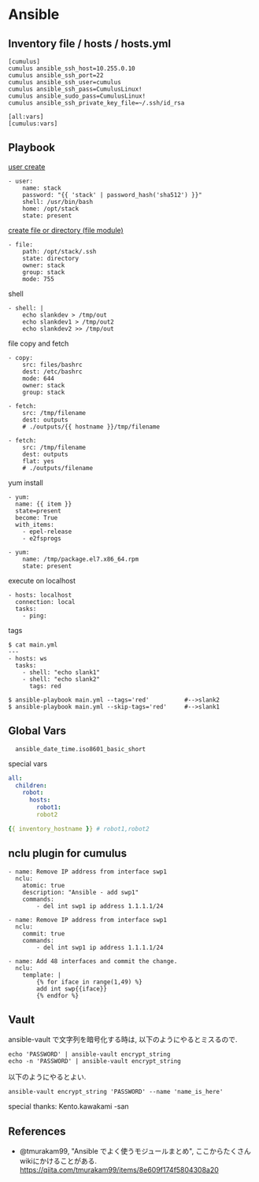 
# Ansible

## Inventory file / hosts / hosts.yml

```
[cumulus]
cumulus ansible_ssh_host=10.255.0.10
cumulus ansible_ssh_port=22
cumulus ansible_ssh_user=cumulus
cumulus ansible_ssh_pass=CumulusLinux!
cumulus ansible_sudo_pass=CumulusLinux!
cumulus ansible_ssh_private_key_file=~/.ssh/id_rsa

[all:vars]
[cumulus:vars]
```

## Playbook

[user create](https://docs.ansible.com/ansible/latest/modules/user_module.html)
```
- user:
    name: stack
    password: "{{ 'stack' | password_hash('sha512') }}"
    shell: /usr/bin/bash
    home: /opt/stack
    state: present
```

[create file or directory (file module)](https://docs.ansible.com/ansible/latest/modules/file_module.html)
```
- file:
    path: /opt/stack/.ssh
    state: directory
    owner: stack
    group: stack
    mode: 755
```

shell
```
- shell: |
    echo slankdev > /tmp/out
    echo slankdev1 > /tmp/out2
    echo slankdev2 >> /tmp/out
```

file copy and fetch
```
- copy:
    src: files/bashrc
    dest: /etc/bashrc
    mode: 644
    owner: stack
    group: stack

- fetch:
    src: /tmp/filename
    dest: outputs
    # ./outputs/{{ hostname }}/tmp/filename

- fetch:
    src: /tmp/filename
    dest: outputs
    flat: yes
    # ./outputs/filename
```

yum install
```
- yum:
  name: {{ item }}
  state=present
  become: True
  with_items:
    - epel-release
    - e2fsprogs

- yum:
    name: /tmp/package.el7.x86_64.rpm
    state: present
```

execute on localhost
```
- hosts: localhost
  connection: local
  tasks:
    - ping:
```

tags
```
$ cat main.yml
---
- hosts: ws
  tasks:
    - shell: "echo slank1"
    - shell: "echo slank2"
      tags: red

$ ansible-playbook main.yml --tags='red'          #-->slank2
$ ansible-playbook main.yml --skip-tags='red'     #-->slank1
```

## Global Vars

```
  ansible_date_time.iso8601_basic_short
```

special vars
```yaml
all:
  children:
    robot:
      hosts:
        robot1:
        robot2
```

```yaml
{{ inventory_hostname }} # robot1,robot2
```

## nclu plugin for cumulus


```
- name: Remove IP address from interface swp1
  nclu:
    atomic: true
    description: "Ansible - add swp1"
    commands:
        - del int swp1 ip address 1.1.1.1/24

- name: Remove IP address from interface swp1
  nclu:
    commit: true
    commands:
        - del int swp1 ip address 1.1.1.1/24

- name: Add 48 interfaces and commit the change.
  nclu:
    template: |
        {% for iface in range(1,49) %}
        add int swp{{iface}}
        {% endfor %}
```

## Vault

ansible-vault で文字列を暗号化する時は, 以下のようにやるとミスるので.
```
echo 'PASSWORD' | ansible-vault encrypt_string
echo -n 'PASSWORD' | ansible-vault encrypt_string
```

以下のようにやるとよい.
```
ansible-vault encrypt_string 'PASSWORD' --name 'name_is_here'
```

special thanks: Kento.kawakami -san

## References

- @tmurakam99, "Ansible でよく使うモジュールまとめ",
  ここからたくさんwikiにかけることがある.
  https://qiita.com/tmurakam99/items/8e609f174f5804308a20

